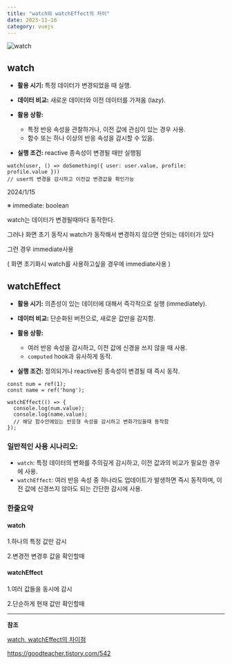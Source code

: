 ```yaml
---
title: "watch와 watchEffect의 차이"
date: 2023-11-16
category: vuejs
---
```


![watch](/storage/1700145305.jpg)

## watch

* **활용 시기:** 특정 데이터가 변경되었을 때 실행.
* **데이터 비교:** 새로운 데이터와 이전 데이터를 가져옴 (lazy).
* **활용 상황:**

  + 특정 반응 속성을 관찰하거나, 이전 값에 관심이 있는 경우 사용.
  + 함수 또는 하나 이상의 반응 속성을 감시할 수 있음.
* **실행 조건:** reactive 종속성이 변경될 때만 실행됨

```
watch(user, () => doSomething({ user: user.value, profile: profile.value }))
// user의 변경을 감시하고 이전값 변경값을 확인가능
```

2024/1/15

※ immediate: boolean

watch는 데이터가 변경될때마다 동작한다.

그러나 화면 초기 동작시 watch가 동작해서 변경하지 않으면 안되는 데이터가 있다

그런 경우 immediate사용

( 화면 초기화시 watch를 사용하고싶을 경우에 immediate사용 )

## **watchEffect**

* **활용 시기:** 의존성이 있는 데이터에 대해서 즉각적으로 실행 (immediately).
* **데이터 비교:** 단순화된 버전으로, 새로운 값만을 감지함.
* **활용 상황:**

  + 여러 반응 속성을 감시하고, 이전 값에 신경을 쓰지 않을 때 사용.
  + `computed` hook과 유사하게 동작.
* **실행 조건:** 정의되거나 reactive된 종속성이 변경될 때 즉시 동작.

```
const num = ref(1);
const name = ref('hong');

watchEffect(() => {
  console.log(num.value);
  console.log(name.value); 
  // 해당 함수안에있는 반응형 속성을 감시하고 변화가있을때 동작함
});
```

### **일반적인 사용 시나리오:**

* `watch`: 특정 데이터의 변화를 주의깊게 감시하고, 이전 값과의 비교가 필요한 경우에 사용.
* `watchEffect`: 여러 반응 속성 중 하나라도 업데이트가 발생하면 즉시 동작하며, 이전 값에 신경쓰지 않아도 되는 간단한 감시에 사용.

### 한줄요약

#### watch

1.하나의 특정 값만 감시

2.변경전 변경후 값을 확인할때

#### watchEffect

1.여러 값들을 동시에 감시

2.단순하게 현재 값만 확인할때

---

**참조**

[watch, watchEffect의 차이점](https://velog.io/@soulee__/Vue.js-watch%EC%99%80-watchEffect%EC%9D%98-%EC%B0%A8%EC%9D%B4)

<https://goodteacher.tistory.com/542>
